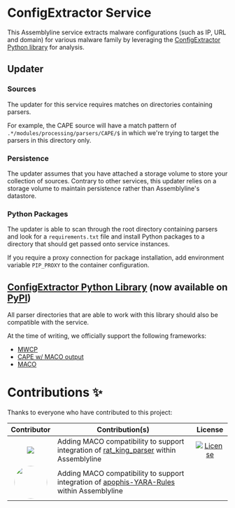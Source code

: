 # ConfigExtractor Service

This Assemblyline service extracts malware configurations (such as IP, URL and domain) for various malware family by leveraging the [ConfigExtractor Python library](https://github.com/CybercentreCanada/configextractor-py) for analysis.

## Updater

### Sources

The updater for this service requires matches on directories containing parsers.

For example, the CAPE source will have a match pattern of `.*/modules/processing/parsers/CAPE/$` in which we're trying to target the parsers in this directory only.

### Persistence

The updater assumes that you have attached a storage volume to store your collection of sources. Contrary to other services, this updater relies on a storage volume to maintain persistence rather than Assemblyline's datastore.

### Python Packages

The updater is able to scan through the root directory containing parsers and look for a `requirements.txt` file and install Python packages to a directory that should get passed onto service instances.

If you require a proxy connection for package installation, add environment variable `PIP_PROXY` to the container configuration.

## [ConfigExtractor Python Library](https://github.com/CybercentreCanada/configextractor-py) (now available on [PyPI](https://pypi.org/project/configextractor-py/))

All parser directories that are able to work with this library should also be compatible with the service.

At the time of writing, we officially support the following frameworks:

- [MWCP](https://github.com/dod-cyber-crime-center/DC3-MWCP)
- [CAPE w/ MACO output](https://github.com/kevoreilly/CAPEv2)
- [MACO](https://github.com/CybercentreCanada/Maco)

# Contributions ✨

Thanks to everyone who have contributed to this project:

|                                                                                             Contributor                                                                                              | Contribution(s)                                                                                                                                |                                                                           License                                                                           |
| :--------------------------------------------------------------------------------------------------------------------------------------------------------------------------------------------------: | ---------------------------------------------------------------------------------------------------------------------------------------------- | :---------------------------------------------------------------------------------------------------------------------------------------------------------: |
|              <a href="https://github.com/jeFF0Falltrades"><img src="https://images.weserv.nl/?url=github.com/jeFF0Falltrades.png?v=4&h=75&w=75&fit=cover&mask=circle&maxage=7d"/> </a>               | Adding MACO compatibility to support integration of [rat_king_parser](https://github.com/jeFF0Falltrades/rat_king_parser) within Assemblyline  | [![License](https://img.shields.io/github/license/jeFF0Falltrades/rat_king_parser)](https://github.com/jeFF0Falltrades/rat_king_parser/blob/master/LICENSE) |
| <a href="https://github.com/apophis133"><img src="https://images.weserv.nl/?url=github.com/apophis133.png?v=4&h=75&w=75&fit=cover&mask=circle&maxage=7d" style="border-radius: 50%;width: 75px"></a> | Adding MACO compatibility to support integration of [apophis-YARA-Rules](https://github.com/apophis133/apophis-YARA-Rules) within Assemblyline |                                                                                                                                                             |

